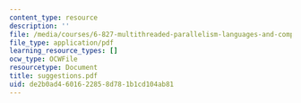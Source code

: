 ```yaml
---
content_type: resource
description: ''
file: /media/courses/6-827-multithreaded-parallelism-languages-and-compilers-fall-2002/de2b0ad4601622858d781b1cd104ab81_suggestions.pdf
file_type: application/pdf
learning_resource_types: []
ocw_type: OCWFile
resourcetype: Document
title: suggestions.pdf
uid: de2b0ad4-6016-2285-8d78-1b1cd104ab81
---
```


